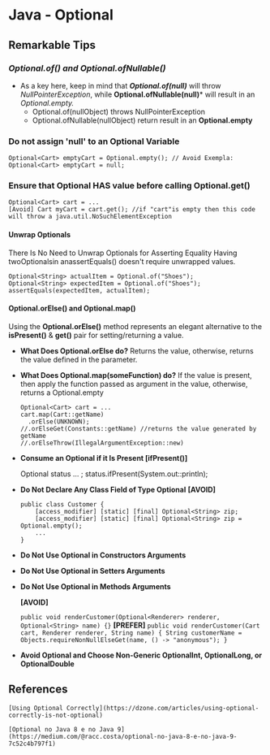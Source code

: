 
# Java - Optional 

## Remarkable Tips

### *Optional.of() and Optional.ofNullable()*
* As a key here, keep in mind that ***Optional.of(null)*** will throw *NullPointerException*, while **Optional.ofNullable(null)*** will result in an *Optional.empty.*
	*  Optional.of(nullObject) throws NullPointerException
	* Optional.ofNullable(nullObject) return result in an **Optional.empty**

### Do not assign 'null' to an Optional Variable

	Optional<Cart> emptyCart = Optional.empty(); // Avoid Exempla: Optional<Cart> emptyCart = null;
	
### Ensure that Optional HAS value before calling Optional.get()

	Optional<Cart> cart = ...
	[Avoid] Cart myCart = cart.get(); //if "cart"is empty then this code will throw a java.util.NoSuchElementException
	
#### Unwrap Optionals
There Is No Need to Unwrap Optionals for Asserting Equality
Having twoOptionalsin anassertEquals() doesn't require unwrapped values.

	Optional<String> actualItem = Optional.of("Shoes");
	Optional<String> expectedItem = Optional.of("Shoes");        
	assertEquals(expectedItem, actualItem);
	
#### Optional.orElse() and Optional.map()
Using the **Optional.orElse()** method represents an elegant alternative to the **isPresent()** & **get()** pair for setting/returning a value.
 
* **What Does Optional.orElse do?** 
Returns the value, otherwise, returns the value defined in the parameter.

* **What Does Optional.map(someFunction) do?** 
If the value is present, then apply the function passed as argument in the value, otherwise, returns a Optional.empty
	````
	Optional<Cart> cart = ...
	cart.map(Cart::getName)
      .orElse(UNKNOWN);
	//.orElseGet(Constants::getName) //returns the value generated by getName  
	//.orElseThrow(IllegalArgumentException::new)
	
* **Consume an Optional if it Is Present [ifPresent()]**

	Optional<String> status ... ;
	status.ifPresent(System.out::println);
	
* **Do Not Declare Any Class Field of Type Optional**
	**[AVOID]**
	
	````
	public class Customer {
		[access_modifier] [static] [final] Optional<String> zip;
		[access_modifier] [static] [final] Optional<String> zip = Optional.empty();
		...
	}

* **Do Not Use Optional in Constructors Arguments**

* **Do Not Use Optional in Setters Arguments**

* **Do Not Use Optional in Methods Arguments**
	
	**[AVOID]**
	
	```public void renderCustomer(Optional<Renderer> renderer, Optional<String> name) {}```
   **[PREFER]**
	```public void renderCustomer(Cart cart, Renderer renderer, String name) { String customerName = Objects.requireNonNullElseGet(name, () -> "anonymous"); }```
	
* **Avoid Optional <T> and Choose Non-Generic OptionalInt, OptionalLong, or OptionalDouble**
	
	
## References
	[Using Optional Correctly](https://dzone.com/articles/using-optional-correctly-is-not-optional)
	
	[Optional no Java 8 e no Java 9](https://medium.com/@racc.costa/optional-no-java-8-e-no-java-9-7c52c4b797f1)
